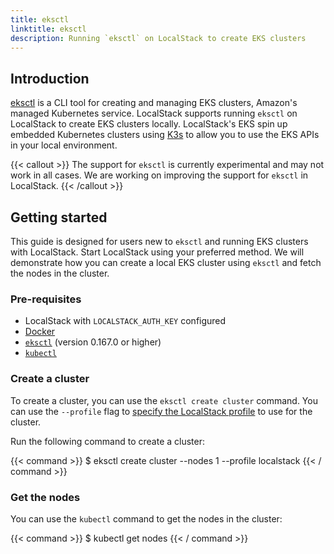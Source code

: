```yaml
---
title: eksctl
linktitle: eksctl
description: Running `eksctl` on LocalStack to create EKS clusters
---
```


## Introduction

[eksctl](https://eksctl.io/) is a CLI tool for creating and managing EKS clusters, Amazon's managed Kubernetes service. LocalStack supports running `eksctl` on LocalStack to create EKS clusters locally. LocalStack's EKS spin up embedded Kubernetes clusters using [K3s](https://github.com/k3s-io/k3s) to allow you to use the EKS APIs in your local environment.

{{< callout >}}
The support for `eksctl` is currently experimental and may not work in all cases. We are working on improving the support for `eksctl` in LocalStack.
{{< /callout >}}

## Getting started

This guide is designed for users new to `eksctl` and running EKS clusters with LocalStack. Start LocalStack using your preferred method. We will demonstrate how you can create a local EKS cluster using `eksctl` and fetch the nodes in the cluster.

### Pre-requisites

- LocalStack with `LOCALSTACK_AUTH_KEY` configured
- [Docker](https://www.docker.com/)
- [`eksctl`](https://eksctl.io/) (version 0.167.0 or higher)
- [`kubectl`](https://kubernetes.io/docs/tasks/tools/#kubectl)

### Create a cluster

To create a cluster, you can use the `eksctl create cluster` command. You can use the `--profile` flag to [specify the LocalStack profile](https://docs.localstack.cloud/user-guide/integrations/aws-cli/#configuring-a-custom-profile) to use for the cluster. 

Run the following command to create a cluster:

{{< command >}}
$ eksctl create cluster --nodes 1 --profile localstack
{{< / command >}}

### Get the nodes

You can use the `kubectl` command to get the nodes in the cluster:

{{< command >}}
$ kubectl get nodes
{{< / command >}}
